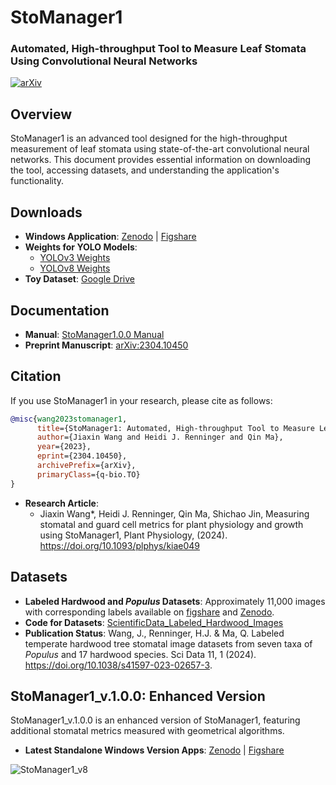 
# StoManager1 
### Automated, High-throughput Tool to Measure Leaf Stomata Using Convolutional Neural Networks

[![arXiv](https://img.shields.io/badge/arXiv-arXiv:2304.10450-b31b1b.svg?style=plastic)](https://arxiv.org/abs/arXiv:2304.10450) 

## Overview
StoManager1 is an advanced tool designed for the high-throughput measurement of leaf stomata using state-of-the-art convolutional neural networks. This document provides essential information on downloading the tool, accessing datasets, and understanding the application's functionality.

## Downloads
- **Windows Application**: [Zenodo](https://doi.org/10.5281/zenodo.7686022) | [Figshare](http://doi.org/10.6084/m9.figshare.22205020)
- **Weights for YOLO Models**:
  - [YOLOv3 Weights](https://drive.google.com/file/d/1-6XFtIso7OH5RHLqWlOpKoq-IhdYKWqx/view?usp=share_link)
  - [YOLOv8 Weights](https://drive.google.com/file/d/1zKTrbJmZuXKjVr64LX5P_vdNL3AqhX5i/view?usp=share_link)
- **Toy Dataset**: [Google Drive](https://drive.google.com/drive/folders/1kSicatjBYj1BYc0TWhrRvXRALocct6sI?usp=share_link)

## Documentation
- **Manual**: [StoManager1.0.0 Manual](https://github.com/JiaxinWang123/StoManager1/blob/main/StoManager1.0.0_Manual.pdf)
- **Preprint Manuscript**: [arXiv:2304.10450](https://arxiv.org/abs/arXiv:2304.10450)

## Citation
If you use StoManager1 in your research, please cite as follows:

```bibtex
@misc{wang2023stomanager1,
      title={StoManager1: Automated, High-throughput Tool to Measure Leaf Stomata Using Convolutional Neural Networks}, 
      author={Jiaxin Wang and Heidi J. Renninger and Qin Ma},
      year={2023},
      eprint={2304.10450},
      archivePrefix={arXiv},
      primaryClass={q-bio.TO}
}
```
- **Research Article**:
  - Jiaxin Wang*, Heidi J. Renninger, Qin Ma, Shichao Jin, Measuring stomatal and guard cell metrics for plant physiology and growth using StoManager1, Plant Physiology, (2024). https://doi.org/10.1093/plphys/kiae049

## Datasets
- **Labeled Hardwood and *Populus* Datasets**: Approximately 11,000 images with corresponding labels available on [figshare](https://doi.org/10.6084/m9.figshare.22255873) and [Zenodo](https://doi.org/10.5281/zenodo.8266240).
- **Code for Datasets**: [ScientificData_Labeled_Hardwood_Images](https://github.com/JiaxinWang123/ScientificData_Labeled_Hardwood_Images)
- **Publication Status**: Wang, J., Renninger, H.J. & Ma, Q. Labeled temperate hardwood tree stomatal image datasets from seven taxa of _Populus_ and 17 hardwood species. Sci Data 11, 1 (2024). https://doi.org/10.1038/s41597-023-02657-3.

## StoManager1_v.1.0.0: Enhanced Version
StoManager1_v.1.0.0 is an enhanced version of StoManager1, featuring additional stomatal metrics measured with geometrical algorithms.

- **Latest Standalone Windows Version Apps**: [Zenodo](https://doi.org/10.5281/zenodo.7686022) | [Figshare](http://doi.org/10.6084/m9.figshare.22205020)

![StoManager1_v8](https://user-images.githubusercontent.com/98176596/236367191-ccbfbcaa-bbeb-421a-96e3-ebd461b3bda1.png)
